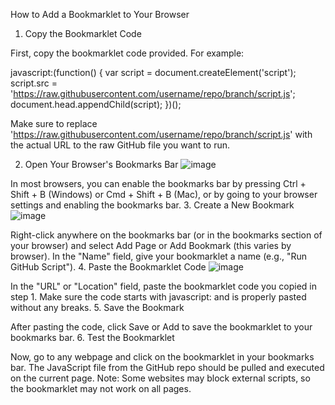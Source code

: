 How to Add a Bookmarklet to Your Browser
1. Copy the Bookmarklet Code

First, copy the bookmarklet code provided. For example:


javascript:(function() {
    var script = document.createElement('script');
    script.src = 'https://raw.githubusercontent.com/username/repo/branch/script.js';
    document.head.appendChild(script);
})();


Make sure to replace 'https://raw.githubusercontent.com/username/repo/branch/script.js' with the actual URL to the raw GitHub file you want to run.

2. Open Your Browser's Bookmarks Bar
![image](https://github.com/user-attachments/assets/5999fd3b-06ec-4da1-a8f8-b0c9dae21f94)


In most browsers, you can enable the bookmarks bar by pressing Ctrl + Shift + B (Windows) or Cmd + Shift + B (Mac), or by going to your browser settings and enabling the bookmarks bar.
3. Create a New Bookmark
![image](https://github.com/user-attachments/assets/fb9ef161-bf20-41d8-8c84-bba258f2f90e)


Right-click anywhere on the bookmarks bar (or in the bookmarks section of your browser) and select Add Page or Add Bookmark (this varies by browser).
In the "Name" field, give your bookmarklet a name (e.g., "Run GitHub Script").
4. Paste the Bookmarklet Code
![image](https://github.com/user-attachments/assets/a2508eac-aa93-40b3-9a47-ed7e19f947aa)


In the "URL" or "Location" field, paste the bookmarklet code you copied in step 1.
Make sure the code starts with javascript: and is properly pasted without any breaks.
5. Save the Bookmark

After pasting the code, click Save or Add to save the bookmarklet to your bookmarks bar.
6. Test the Bookmarklet

Now, go to any webpage and click on the bookmarklet in your bookmarks bar.
The JavaScript file from the GitHub repo should be pulled and executed on the current page.
Note: Some websites may block external scripts, so the bookmarklet may not work on all pages.
